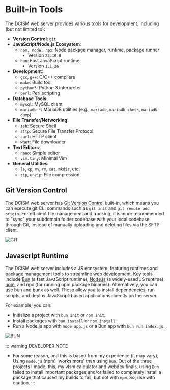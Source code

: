 # Built-in Tools
The DCISM web server provides various tools for development, including (but not limited to):

- **Version Control**: `git`
- **JavaScript/Node.js Ecosystem**:
  - `npm, node, npx`: Node package manager, runtime, package runner
    - Version `22.10.0`
  - `bun`: Fast JavaScript runtime
    - Version `1.1.26`
- **Development**:
  - `gcc`, `g++`: C/C++ compilers
  - `make`: Build tool
  - `python3`: Python 3 interpreter
  - `perl`: Perl scripting
- **Database Tools**:
  - `mysql`: MySQL client
  - `mariadb-*`: MariaDB utilities (e.g., `mariadb`, `mariadb-check`, `mariadb-dump`)
- **File Transfer/Networking**:
  - `ssh`: Secure Shell
  - `sftp`: Secure File Transfer Protocol
  - `curl`: HTTP client
  - `wget`: File downloader
- **Text Editors**:
  - `nano`: Simple editor
  - `vim.tiny`: Minimal Vim
- **General Utilities**:
  - `ls`, `cp`, `mv`, `rm`, `cat`, `mkdir`, etc.
  - `zip`, `unzip`: File compression


## Git Version Control
The DCISM web server has [Git Version Control](https://git-scm.com/) built-in, which means you can execute git CLI commands such as `git init` and `git remote add origin`. For efficient file management and tracking, it is more recommended to "sync" your subdomain folder codebase with your local codebase through Git, instead of manually uploading and deleting files via the SFTP client. 

![GIT](/git.png)

## Javascript Runtime
The DCISM web server includes a JS ecosystem, featuring runtimes and package management tools to streamline web development. Key tools include [Bun](https://bun.sh/) (a fast JavaScript runtime), [Node.js](https://nodejs.org/en) (a widely-used JS runtime), [npm](https://www.npmjs.com/), and npx (for running npm package binaries). Alternatively, you can use bun and bunx as well. These allow you to install dependencies, run scripts, and deploy JavaScript-based applications directly on the server.

For example, you can:

- Initialize a project with `bun init` or `npm init`.
- Install packages with `bun install` or `npm install`.
- Run a Node.js app with `node app.js` or a Bun app with `bun run index.js`.
  
![BUN](/bun.png)

::: warning DEVELOPER NOTE
- For some reason, and this is based from my experience (it may vary), Using `node.js` (npm) 'works more' than using `bun`. Out of the three projects I made, this, my vlsm calculator and webdev finals, using `Bun` failed to install important packages and/or failed to completely install a package that caused my builds to fail, but not with `npm`. So, use with caution.
:::